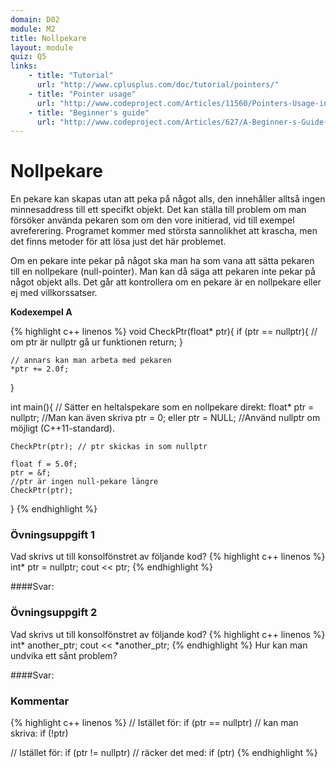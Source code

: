 ```yaml
---
domain: D02
module: M2
title: Nollpekare
layout: module
quiz: Q5
links:
    - title: "Tutorial"
      url: "http://www.cplusplus.com/doc/tutorial/pointers/"
    - title: "Pointer usage"
      url: "http://www.codeproject.com/Articles/11560/Pointers-Usage-in-C-Beginners-to-Advanced#2"
    - title: "Beginner's guide"
      url: "http://www.codeproject.com/Articles/627/A-Beginner-s-Guide-to-Pointers"
---
```


# Nollpekare

En pekare kan skapas utan att peka på något alls, den innehåller alltså ingen minnesaddress till ett specifkt objekt.
Det kan ställa till problem om man försöker använda pekaren som om den vore initierad, vid till exempel avreferering.
Programet kommer med största sannolikhet att krascha, men det finns metoder för att lösa just det här problemet.

Om en pekare inte pekar på något ska man ha som vana att sätta pekaren till en nollpekare (null-pointer).
Man kan då säga att pekaren inte pekar på något objekt alls.
Det går att kontrollera om en pekare är en nollpekare eller ej med villkorssatser.

__Kodexempel A__

{% highlight c++ linenos %}
    void CheckPtr(float* ptr){
    if (ptr == nullptr){ // om ptr är nullptr gå ur funktionen
        return;
    }
 
    // annars kan man arbeta med pekaren
    *ptr += 2.0f;
}
 
int main(){
    // Sätter en heltalspekare som en nollpekare direkt:
    float* ptr = nullptr;
    //Man kan även skriva ptr = 0; eller ptr = NULL;
    //Använd nullptr om möjligt (C++11-standard).
 
    CheckPtr(ptr); // ptr skickas in som nullptr
 
    float f = 5.0f;
    ptr = &f;
    //ptr är ingen null-pekare längre
    CheckPtr(ptr);
}
{% endhighlight %}

### Övningsuppgift 1
Vad skrivs ut till konsolfönstret av följande kod?
{% highlight c++ linenos %}
int* ptr = nullptr;
cout << ptr;
{% endhighlight %}

####Svar:

### Övningsuppgift 2
Vad skrivs ut till konsolfönstret av följande kod?
{% highlight c++ linenos %}
int* another_ptr;
cout << *another_ptr;
{% endhighlight %}
Hur kan man undvika ett sånt problem?

####Svar:

### Kommentar

{% highlight c++ linenos %}
// Istället för:
if (ptr == nullptr)
// kan man skriva:
if (!ptr)

// Istället för:
if (ptr != nullptr)
// räcker det med:
if (ptr)
{% endhighlight %}


